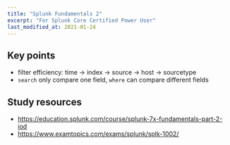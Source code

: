 ```yaml
---
title: "Splunk Fundamentals 2"
excerpt: "For Splunk Core Certified Power User"
last_modified_at: 2021-01-24
---
```


## Key points
- filter efficiency: time -> index -> source -> host -> sourcetype
- `search` only compare one field, `where` can compare different fields

## Study resources
- <https://education.splunk.com/course/splunk-7x-fundamentals-part-2-iod>
- <https://www.examtopics.com/exams/splunk/splk-1002/>
